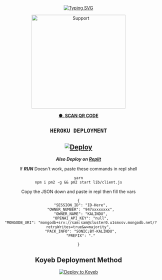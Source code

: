   <div align="center">
<a href="https://git.io/typing-svg"><img src="https://readme-typing-svg.demolab.com?font=Ribeye&size=50&pause=1000&color=F710B1&center=true&width=910&height=100&lines=I'M+SONIC-MD ;Multi+Device+Whatsapp+Bot;Created+By+💝KALINDU💝" alt="Typing SVG" /></a>
  
<p align="center">  
  <a href="https://chat.whatsapp.com/LkP8QZqdhXUKxmc0hUPip5">
    <img alt=Support height="300" src="https://telegra.ph/file/9b152f452d62d0f5a206a.jpg">

  ●. **[SCAN QR CODE](https://citel-x.herokuapp.com/session)**
   
## ```HEROKU DEPLOYMENT```

[![Deploy](https://www.herokucdn.com/deploy/button.svg)](https://heroku.com/deploy?template=https://github.com/KALINDU-LK/SONIC-MD)
---------


***Also Deploy on [Replit]( https://repl.it/github/KALINDU-LK/SONIC-MD)***

If ***RUN*** Doesn't work, paste these commands in repl shell

```
yarn
npm i pm2 -g && pm2 start lib/client.js
```
Copy the JSON down and paste in repl then fill the vars

```
{
  "SESSION_ID": "ID-Here",
  "OWNER_NUMBER": "947xxxxxxxx",
  "OWNER_NAME": "KALINDU",
  "OPENAI_API_KEY": "null",
  "MONGODB_URI": "mongodb+srv://sam:sam@cluster0.u1smxsv.mongodb.net/?retryWrites=true&w=majority",
  "PACK_INFO": "SONIC;BY-KALINDU",
  "PREFIX": "."
   
}
```

## Koyeb Deployment Method
[![Deploy to Koyeb](https://www.koyeb.com/static/images/deploy/button.svg)](https://app.koyeb.com/apps/deploy?type=git&repository=github.com/KALINDU-LK/SONIC-MD&branch=main&env[SESSION_ID]&env[OWNER_NUMBER]=94758179948&env[MONGODB_URI]&&env[OWNER_NAME]=KALINDU&env[KOYEB_API]&env[PREFIX]=.&env[ALIVE_IMG]=https://i.ibb.co/2n3DC0b/Sonic.jpg&env[global_url]=instagram.com&env[FAKE_COUNTRY_CODE]=92&env[READ_MESSAGE]=false&env[DISABLE_PM]=false&env[WORKTYPE]=public&env[THEME]=SONIC-MD&env[PACK_INFO]=SONIC-MD;BY-KALINDU&name=SONIC-MD&env[KOYEB_NAME]=SONIC-MD&env[ANTILINK_VALUES]=chat.whatsapp.com&env[PORT]=8000)

